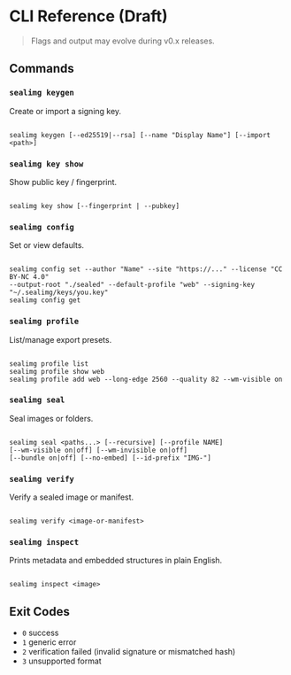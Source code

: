 # CLI Reference (Draft)

> Flags and output may evolve during v0.x releases.

## Commands

### `sealimg keygen`
Create or import a signing key.
```

sealimg keygen [--ed25519|--rsa] [--name "Display Name"] [--import <path>]

```

### `sealimg key show`
Show public key / fingerprint.
```

sealimg key show [--fingerprint | --pubkey]

```

### `sealimg config`
Set or view defaults.
```

sealimg config set --author "Name" --site "https://..." --license "CC BY-NC 4.0" 
--output-root "./sealed" --default-profile "web" --signing-key "~/.sealimg/keys/you.key"
sealimg config get

```

### `sealimg profile`
List/manage export presets.
```

sealimg profile list
sealimg profile show web
sealimg profile add web --long-edge 2560 --quality 82 --wm-visible on

```

### `sealimg seal`
Seal images or folders.
```

sealimg seal <paths...> [--recursive] [--profile NAME]
[--wm-visible on|off] [--wm-invisible on|off]
[--bundle on|off] [--no-embed] [--id-prefix "IMG-"]

```

### `sealimg verify`
Verify a sealed image or manifest.
```

sealimg verify <image-or-manifest>

```

### `sealimg inspect`
Prints metadata and embedded structures in plain English.
```

sealimg inspect <image>

```

## Exit Codes
- `0` success
- `1` generic error
- `2` verification failed (invalid signature or mismatched hash)
- `3` unsupported format
